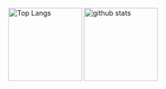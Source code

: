 <p align="left"> 
  <img alt="Top Langs" height="150px" src="https://github-readme-stats.vercel.app/api/top-langs/?username=fen0268&layout=compact&show_icons=true&theme=onedark" />
  <img alt="github stats" height="150px" src="https://github-readme-stats.vercel.app/api?username=fen0268&theme=onedark&show_icons=ture" />
</p>

